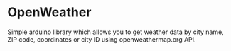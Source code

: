 # OpenWeather
Simple arduino library which allows you to get weather data by city name, ZIP code, coordinates or city ID using openweathermap.org API.
